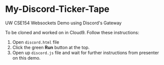# My-Discord-Ticker-Tape
UW CSE154 Websockets Demo using Discord's Gateway

To be cloned and worked on in Cloud9. Follow these instructions:

1. Open `discord.html` file
2. Click the green **Run** button at the top.
3. Open up `discord.js` file and wait for further instructions from presenter on this demo.
